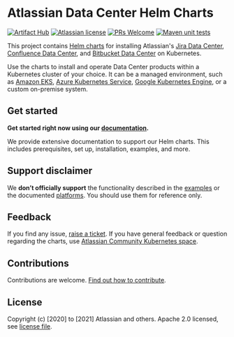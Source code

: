 # Atlassian Data Center Helm Charts

[![Artifact Hub](https://img.shields.io/endpoint?url=https://artifacthub.io/badge/repository/atlassian-data-center)](https://artifacthub.io/packages/search?repo=atlassian-data-center)
[![Atlassian license](https://img.shields.io/badge/license-Apache%202.0-blue.svg?style=flat-square)](LICENSE) 
[![PRs Welcome](https://img.shields.io/badge/PRs-welcome-brightgreen.svg?style=flat-square)](CONTRIBUTING.md) 
[![Maven unit tests](https://github.com/atlassian/data-center-helm-charts/actions/workflows/maven.yml/badge.svg)](https://github.com/atlassian/data-center-helm-charts/actions/workflows/maven.yml)

This project contains [Helm charts](https://helm.sh/) for installing Atlassian's [Jira Data Center](https://www.atlassian.com/enterprise/data-center/jira), [Confluence Data Center](https://www.atlassian.com/enterprise/data-center/confluence), and [Bitbucket Data Center](https://www.atlassian.com/enterprise/data-center/bitbucket) on Kubernetes. 

Use the charts to install and operate Data Center products within a Kubernetes cluster of your choice. It can be a managed environment, such as [Amazon EKS](https://aws.amazon.com/eks/), [Azure Kubernetes Service](https://azure.microsoft.com/en-au/services/kubernetes-service/), [Google Kubernetes Engine](https://cloud.google.com/kubernetes-engine), or a custom on-premise system.

## Get started

**Get started right now using our [documentation](https://atlassian.github.io/data-center-helm-charts/).**

We provide extensive documentation to support our Helm charts. This includes prerequisites, set up, installation, examples, and more.


## Support disclaimer

We **don’t officially support** the functionality described in the [examples](https://atlassian.github.io/data-center-helm-charts/examples/EXAMPLES/) or the documented [platforms](https://atlassian.github.io/data-center-helm-charts/platforms/PLATFORMS/). You should use them for reference only. 


## Feedback

If you find any issue, [raise a ticket](https://support.atlassian.com/contact/). If you have general feedback or question regarding the charts, use [Atlassian Community Kubernetes space](https://community.atlassian.com/t5/Atlassian-Data-Center-on/gh-p/DC_Kubernetes).
  

## Contributions

Contributions are welcome. [Find out how to contribute](CONTRIBUTING.md). 


## License

Copyright (c) [2020] to [2021] Atlassian and others.
Apache 2.0 licensed, see [license file](LICENSE).
